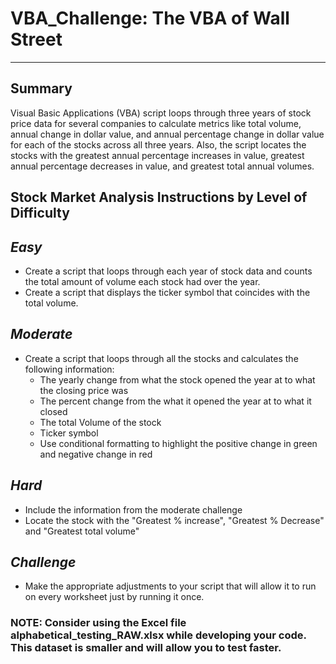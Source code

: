 # **VBA_Challenge: The VBA of Wall Street**
--------------- 

## Summary

Visual Basic Applications (VBA) script loops through three years of stock price data for several companies to calculate metrics like total volume, annual change in dollar value, and annual percentage change in dollar value for each of the stocks across all three years. Also, the script locates the stocks with the greatest annual percentage increases in value, greatest annual percentage decreases in value, and greatest total annual volumes. 

## Stock Market Analysis Instructions by Level of Difficulty

## *Easy* 
* Create a script that loops through each year of stock data and counts the total amount of volume each stock had over the year.
* Create a script that displays the ticker symbol that coincides with the total volume.

## *Moderate* 
* Create a script that loops through all the stocks and calculates the following information:
  * The yearly change from what the stock opened the year at to what the closing price was
  * The percent change from the what it opened the year at to what it closed
  * The total Volume of the stock
  * Ticker symbol
  * Use conditional formatting to highlight the positive change in green and negative change in red

## *Hard* 
* Include the information from the moderate challenge
* Locate the stock with the "Greatest % increase", "Greatest % Decrease" and "Greatest total volume"

## *Challenge*
* Make the appropriate adjustments to your script that will allow it to run on every worksheet just by running it once.


### NOTE: Consider using the Excel file alphabetical_testing_RAW.xlsx while developing your code. This dataset is smaller and will allow you to test faster.
